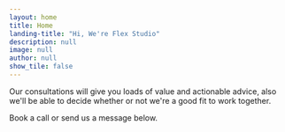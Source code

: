 ```yaml
---
layout: home
title: Home
landing-title: "Hi, We're Flex Studio"
description: null
image: null
author: null
show_tile: false
---
```

Our consultations will give you loads of value and actionable advice, also we'll be able to decide whether or not we're a good fit to work together.

Book a call or send us a message below.
<!-- 
Nullam et orci eu lorem consequat tincidunt vivamus et sagittis libero. Mauris aliquet magna magna sed nunc rhoncus pharetra. Pellentesque condimentum sem. In efficitur ligula tate urna. Maecenas laoreet massa vel lacinia pellentesque lorem ipsum dolor. Nullam et orci eu lorem consequat tincidunt. Vivamus et sagittis libero. Mauris aliquet magna magna sed nunc rhoncus amet pharetra et feugiat tempus. -->
